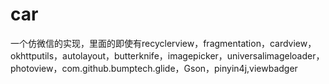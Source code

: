 # car
一个仿微信的实现，里面的即使有recyclerview，fragmentation，cardview，okhttputils，autolayout，butterknife，imagepicker，universalimageloader，photoview，com.github.bumptech.glide，Gson，pinyin4j,viewbadger
